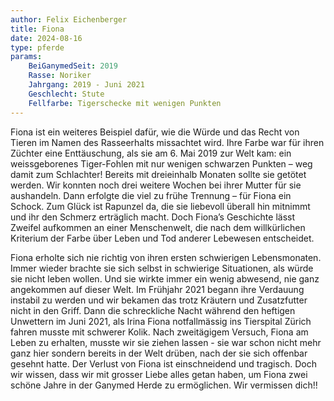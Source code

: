 ```yaml
---
author: Felix Eichenberger
title: Fiona
date: 2024-08-16
type: pferde
params:
    BeiGanymedSeit: 2019
    Rasse: Noriker
    Jahrgang: 2019 - Juni 2021
    Geschlecht: Stute
    Fellfarbe: Tigerschecke mit wenigen Punkten
---
```


Fiona ist ein weiteres Beispiel dafür, wie die Würde und das Recht von Tieren im Namen des Rasseerhalts missachtet wird. Ihre Farbe war für ihren Züchter eine Enttäuschung, als sie am 6. Mai 2019 zur Welt kam: ein weissgeborenes Tiger-Fohlen mit nur wenigen schwarzen Punkten – weg damit zum Schlachter! Bereits mit dreieinhalb Monaten sollte sie getötet werden. Wir konnten noch drei weitere Wochen bei ihrer Mutter für sie aushandeln. Dann erfolgte die viel zu frühe Trennung – für Fiona ein Schock. Zum Glück ist Rapunzel da, die sie liebevoll überall hin mitnimmt und ihr den Schmerz erträglich macht. Doch Fiona’s Geschichte lässt Zweifel aufkommen an einer Menschenwelt, die nach dem willkürlichen Kriterium der Farbe über Leben und Tod anderer Lebewesen entscheidet.

Fiona erholte sich nie richtig von ihren ersten schwierigen Lebensmonaten. Immer wieder brachte sie sich selbst in schwierige Situationen, als würde sie nicht leben wollen. Und sie wirkte immer ein wenig abwesend, nie ganz angekommen auf dieser Welt. Im Frühjahr 2021 begann ihre Verdauung instabil zu werden und wir bekamen das trotz Kräutern und Zusatzfutter nicht in den Griff. Dann die schreckliche Nacht während den heftigen Unwettern im Juni 2021, als Irina Fiona notfallmässig ins Tierspital Zürich fahren musste mit schwerer Kolik. Nach zweitägigem Versuch, Fiona am Leben zu erhalten, musste wir sie ziehen lassen - sie war schon nicht mehr ganz hier sondern bereits in der Welt drüben, nach der sie sich offenbar gesehnt hatte. Der Verlust von Fiona ist einschneidend und tragisch. Doch wir wissen, dass wir mit grosser Liebe alles getan haben, um Fiona zwei schöne Jahre in der Ganymed Herde zu ermöglichen. Wir vermissen dich!!
